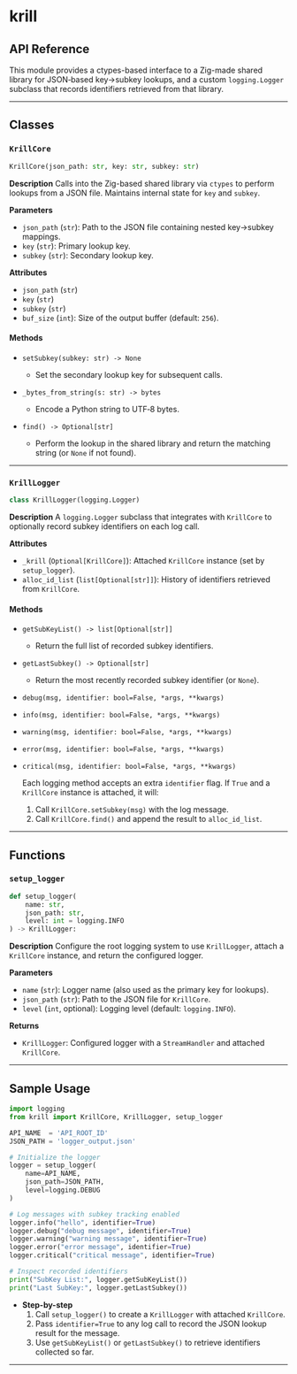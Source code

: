 # krill

## API Reference

This module provides a ctypes-based interface to a Zig-made shared library for JSON‑based key→subkey lookups, and a custom `logging.Logger` subclass that records identifiers retrieved from that library.

---

## Classes

### `KrillCore`

```python
KrillCore(json_path: str, key: str, subkey: str)
```

**Description**
Calls into the Zig-based shared library via `ctypes` to perform lookups from a JSON file. Maintains internal state for `key` and `subkey`.

**Parameters**

- `json_path` (`str`): Path to the JSON file containing nested key→subkey mappings.
- `key` (`str`): Primary lookup key.
- `subkey` (`str`): Secondary lookup key.

**Attributes**

- `json_path` (`str`)
- `key` (`str`)
- `subkey` (`str`)
- `buf_size` (`int`): Size of the output buffer (default: `256`).

#### Methods

- `setSubkey(subkey: str) -> None`

  - Set the secondary lookup key for subsequent calls.

- `_bytes_from_string(s: str) -> bytes`

  - Encode a Python string to UTF‑8 bytes.

- `find() -> Optional[str]`
  - Perform the lookup in the shared library and return the matching string (or `None` if not found).

---

### `KrillLogger`

```python
class KrillLogger(logging.Logger)
```

**Description**
A `logging.Logger` subclass that integrates with `KrillCore` to optionally record subkey identifiers on each log call.

**Attributes**

- `_krill` (`Optional[KrillCore]`): Attached `KrillCore` instance (set by `setup_logger`).
- `alloc_id_list` (`list[Optional[str]]`): History of identifiers retrieved from `KrillCore`.

#### Methods

- `getSubKeyList() -> list[Optional[str]]`

  - Return the full list of recorded subkey identifiers.

- `getLastSubkey() -> Optional[str]`

  - Return the most recently recorded subkey identifier (or `None`).

- `debug(msg, identifier: bool=False, *args, **kwargs)`
- `info(msg, identifier: bool=False, *args, **kwargs)`
- `warning(msg, identifier: bool=False, *args, **kwargs)`
- `error(msg, identifier: bool=False, *args, **kwargs)`
- `critical(msg, identifier: bool=False, *args, **kwargs)`

  Each logging method accepts an extra `identifier` flag. If `True` and a `KrillCore` instance is attached, it will:

  1. Call `KrillCore.setSubkey(msg)` with the log message.
  2. Call `KrillCore.find()` and append the result to `alloc_id_list`.

---

## Functions

### `setup_logger`

```python
def setup_logger(
    name: str,
    json_path: str,
    level: int = logging.INFO
) -> KrillLogger:
```

**Description**
Configure the root logging system to use `KrillLogger`, attach a `KrillCore` instance, and return the configured logger.

**Parameters**

- `name` (`str`): Logger name (also used as the primary key for lookups).
- `json_path` (`str`): Path to the JSON file for `KrillCore`.
- `level` (`int`, optional): Logging level (default: `logging.INFO`).

**Returns**

- `KrillLogger`: Configured logger with a `StreamHandler` and attached `KrillCore`.

---

## Sample Usage

```python
import logging
from krill import KrillCore, KrillLogger, setup_logger

API_NAME  = 'API_ROOT_ID'
JSON_PATH = 'logger_output.json'

# Initialize the logger
logger = setup_logger(
    name=API_NAME,
    json_path=JSON_PATH,
    level=logging.DEBUG
)

# Log messages with subkey tracking enabled
logger.info("hello", identifier=True)
logger.debug("debug message", identifier=True)
logger.warning("warning message", identifier=True)
logger.error("error message", identifier=True)
logger.critical("critical message", identifier=True)

# Inspect recorded identifiers
print("SubKey List:", logger.getSubKeyList())
print("Last SubKey:", logger.getLastSubkey())
```

- **Step-by-step**
  1. Call `setup_logger()` to create a `KrillLogger` with attached `KrillCore`.
  2. Pass `identifier=True` to any log call to record the JSON lookup result for the message.
  3. Use `getSubKeyList()` or `getLastSubkey()` to retrieve identifiers collected so far.

---
